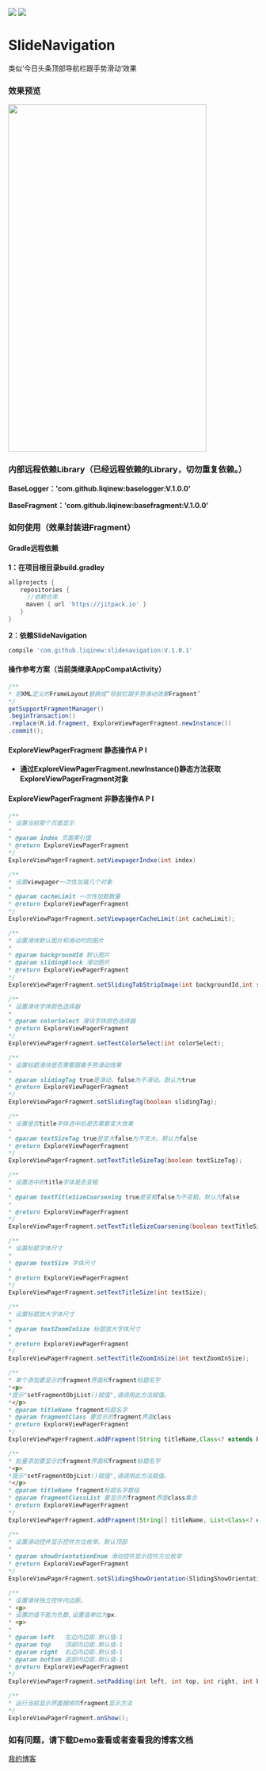 [![](https://jitpack.io/v/liqinew/slidenavigation.svg)](https://jitpack.io/#liqinew/slidenavigation)
[![](https://img.shields.io/badge/%E4%BD%9C%E8%80%85-%E6%9D%8E%E5%A5%87-orange.svg)](https://github.com/LiqiNew)
# SlideNavigation
类似‘今日头条顶部导航栏跟手势滑动’效果

### 效果预览
<image src="./image/demo.gif" width="400px" height="700px"/>

### 内部远程依赖Library（已经远程依赖的Library，切勿重复依赖。）

**BaseLogger：'com.github.liqinew:baselogger:V.1.0.0'**<br>

**BaseFragment：'com.github.liqinew:basefragment:V.1.0.0'**<br>

### 如何使用（效果封装进Fragment）

#### Gradle远程依赖 ####
**1：在项目根目录build.gradley**	<br>

```gradle
allprojects {
　　repositories {
  　　//依赖仓库
　　　maven { url 'https://jitpack.io' }
　　}
}
```

**2：依赖SlideNavigation**<br>

```gradle
compile 'com.github.liqinew:slidenavigation:V.1.0.1'
```
#### 操作参考方案（当前类继承AppCompatActivity）
```java
/**
* 把XML定义的FrameLayout替换成“导航栏跟手势滑动效果Fragment”
*/
getSupportFragmentManager()
.beginTransaction()
.replace(R.id.fragment, ExploreViewPagerFragment.newInstance())
.commit();
```
#### ExploreViewPagerFragment 静态操作A P I
* **通过ExploreViewPagerFragment.newInstance()静态方法获取ExploreViewPagerFragment对象**

#### ExploreViewPagerFragment 非静态操作A P I
```java
/**
* 设置当前那个页面显示
*
* @param index 页面索引值
* @return ExploreViewPagerFragment
*/
ExploreViewPagerFragment.setViewpagerIndxe(int index)

/**
* 设置viewpager一次性加载几个对象
*
* @param cacheLimit 一次性加载数量
* @return ExploreViewPagerFragment
*/
ExploreViewPagerFragment.setViewpagerCacheLimit(int cacheLimit);

/**
* 设置滑块默认图片和滑动时的图片
*
* @param backgroundId 默认图片
* @param slidingBlock 滑动图片
* @return ExploreViewPagerFragment
*/
ExploreViewPagerFragment.setSlidingTabStripImage(int backgroundId,int slidingBlock);

/**
* 设置滑块字体颜色选择器
*
* @param colorSelect 滑块字体颜色选择器
* @return ExploreViewPagerFragment
*/
ExploreViewPagerFragment.setTextColorSelect(int colorSelect);

/**
* 设置标题滑块是否需要跟着手势滑动效果
*
* @param slidingTag true是滑动，false为不滑动。默认为true
* @return ExploreViewPagerFragment
*/
ExploreViewPagerFragment.setSlidingTag(boolean slidingTag);

/**
* 设置是否title字体选中后是否需要变大效果
*
* @param textSizeTag true是变大false为不变大。默认为false
* @return ExploreViewPagerFragment
*/
ExploreViewPagerFragment.setTextTitleSizeTag(boolean textSizeTag);

/**
* 设置选中的title字体是否变粗
*
* @param textTitleSizeCoarsening true是变粗false为不变粗。默认为false
*
* @return ExploreViewPagerFragment
*/
ExploreViewPagerFragment.setTextTitleSizeCoarsening(boolean textTitleSizeCoarsening);

/**
* 设置标题字体尺寸
*
* @param textSize 字体尺寸
*
* @return ExploreViewPagerFragment
*/
ExploreViewPagerFragment.setTextTitleSize(int textSize);

/**
* 设置标题放大字体尺寸
*
* @param textZoomInSize 标题放大字体尺寸
*
* @return ExploreViewPagerFragment
*/
ExploreViewPagerFragment.setTextTitleZoomInSize(int textZoomInSize);

/**
* 单个添加要显示的fragment界面和fragment标题名字
*<p>
*提示"setFragmentObjList()赋值",请调用此方法赋值。
*</p>
* @param titleName fragment标题名字
* @param fragmentClass 要显示的fragment界面class
* @return ExploreViewPagerFragment
*/
ExploreViewPagerFragment.addFragment(String titleName,Class<? extends BaseFragment> fragmentClass);

/**
* 批量添加要显示的fragment界面和fragment标题名字
*<p>
*提示"setFragmentObjList()赋值",请调用此方法赋值。
*</p>
* @param titleName fragment标题名字数组
* @param fragmentClassList 要显示的fragment界面class集合
* @return ExploreViewPagerFragment
*/
ExploreViewPagerFragment.addFragment(String[] titleName, List<Class<? extends BaseFragment>> fragmentClassList);

/**
* 设置滑动控件显示控件方位枚举。默认顶部
*
* @param showOrientationEnum 滑动控件显示控件方位枚举
* @return ExploreViewPagerFragment
*/
ExploreViewPagerFragment.setSlidingShowOrientation(SlidingShowOrientationEnum showOrientationEnum);

/**
* 设置滑块独立控件内边距。
* <p>
* 设置的值不能为负数,设置值单位为px.
* <p>
*
* @param left   左边内边距.默认值-1
* @param top    顶部内边距.默认值-1
* @param right  右边内边距.默认值-1
* @param bottom 底部内边距.默认值-1
* @return ExploreViewPagerFragment
*/
ExploreViewPagerFragment.setPadding(int left, int top, int right, int bottom);

/**
* 运行当前显示界面捆绑的fragment显示方法
*/
ExploreViewPagerFragment.onShow();
```
### 如有问题，请下载Demo查看或者查看我的博客文档
[我的博客](http://www.jianshu.com/p/739759fa36fd) 
